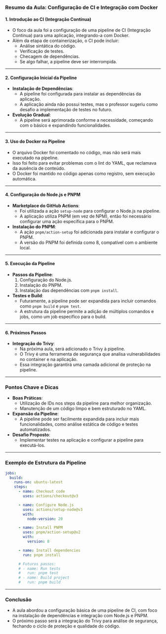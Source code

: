 ### **Resumo da Aula: Configuração de CI e Integração com Docker**

#### **1. Introdução ao CI (Integração Contínua)**
- O foco da aula foi a configuração de uma pipeline de CI (Integração Contínua) para uma aplicação, integrando-a com Docker.
- Além da etapa de containerização, o CI pode incluir:
  - Análise sintática do código.
  - Verificação de testes.
  - Checagem de dependências.
  - Se algo falhar, a pipeline deve ser interrompida.

---

#### **2. Configuração Inicial da Pipeline**
- **Instalação de Dependências**:
  - A pipeline foi configurada para instalar as dependências da aplicação.
  - A aplicação ainda não possui testes, mas o professor sugeriu como desafio a implementação de testes no futuro.
- **Evolução Gradual**:
  - A pipeline será aprimorada conforme a necessidade, começando com o básico e expandindo funcionalidades.

---

#### **3. Uso do Docker na Pipeline**
- O arquivo Docker foi comentado no código, mas não será mais executado na pipeline.
- Isso foi feito para evitar problemas com o lint do YAML, que reclamava da ausência de conteúdo.
- O Docker foi mantido no código apenas como registro, sem execução automática.

---

#### **4. Configuração do Node.js e PNPM**
- **Marketplace do GitHub Actions**:
  - Foi utilizada a ação `setup-node` para configurar o Node.js na pipeline.
  - A aplicação utiliza PNPM (em vez de NPM), então foi necessário configurar uma ação específica para o PNPM.
- **Instalação do PNPM**:
  - A ação `pnpm/action-setup` foi adicionada para instalar e configurar o PNPM.
  - A versão do PNPM foi definida como 8, compatível com o ambiente local.

---

#### **5. Execução da Pipeline**
- **Passos da Pipeline**:
  1. Configuração do Node.js.
  2. Instalação do PNPM.
  3. Instalação das dependências com `pnpm install`.
- **Testes e Build**:
  - Futuramente, a pipeline pode ser expandida para incluir comandos como `pnpm build` e `pnpm test`.
  - A estrutura da pipeline permite a adição de múltiplos comandos e jobs, como um job específico para o build.

---

#### **6. Próximos Passos**
- **Integração do Trivy**:
  - Na próxima aula, será adicionado o Trivy à pipeline.
  - O Trivy é uma ferramenta de segurança que analisa vulnerabilidades no container e na aplicação.
  - Essa integração garantirá uma camada adicional de proteção na pipeline.

---

### **Pontos Chave e Dicas**
- **Boas Práticas**:
  - Utilização de IDs nos steps da pipeline para melhor organização.
  - Manutenção de um código limpo e bem estruturado no YAML.
- **Expansão da Pipeline**:
  - A pipeline pode ser facilmente expandida para incluir mais funcionalidades, como análise estática de código e testes automatizados.
- **Desafio Proposto**:
  - Implementar testes na aplicação e configurar a pipeline para executá-los.

---

### **Exemplo de Estrutura da Pipeline**
```yaml
jobs:
  build:
    runs-on: ubuntu-latest
    steps:
      - name: Checkout code
        uses: actions/checkout@v3

      - name: Configure Node.js
        uses: actions/setup-node@v3
        with:
          node-version: 20

      - name: Install PNPM
        uses: pnpm/action-setup@v2
        with:
          version: 8

      - name: Install dependencies
        run: pnpm install

      # Futuros passos:
      # - name: Run tests
      #   run: pnpm test
      # - name: Build project
      #   run: pnpm build
```

---

### **Conclusão**
- A aula abordou a configuração básica de uma pipeline de CI, com foco na instalação de dependências e integração com Node.js e PNPM.
- O próximo passo será a integração do Trivy para análise de segurança, fechando o ciclo de proteção e qualidade do código.